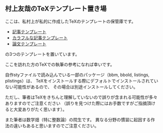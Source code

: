 ## 村上友哉のTeXテンプレート置き場

ここは、私村上が私的に作成したTeXのテンプレートの保管庫です。
* [記事テンプレート](https://github.com/YuyaMurakamiMath/My_TeX_template/blob/main/%E8%A8%98%E4%BA%8B%E3%83%86%E3%83%B3%E3%83%97%E3%83%AC%E3%83%BC%E3%83%88.pdf)
* [カラフルな記事テンプレート](https://github.com/YuyaMurakamiMath/My_TeX_template/blob/main/%E3%82%AB%E3%83%A9%E3%83%95%E3%83%AB%E3%81%AA%E8%A8%98%E4%BA%8B%E3%83%86%E3%83%B3%E3%83%97%E3%83%AC%E3%83%BC%E3%83%88.pdf)
* [論文テンプレート](https://github.com/YuyaMurakamiMath/My_TeX_template/blob/main/%E8%AB%96%E6%96%87%E3%83%86%E3%83%B3%E3%83%97%E3%83%AC%E3%83%BC%E3%83%88.pdf)

の3つのテンプレートを置いています。

ここを訪れた方のTeXでの執筆の参考になれば幸いです。

自作styファイルで読み込んでいる一部のパッケージ（bbm, bbold, listings, plistings）は、 TeXをインストールする際にデフォルトでインストールされていない可能性があるので、 その場合は別途インストールしてください。

ただし、筆者はTeXをきちんと理解していないので誤りが含まれる可能性が多々ありますのでご注意ください
（誤りを見つけた際にはお手数ですがご指摘頂けると大変ありがたく思います）。

また筆者は数学畑（特に整数論）の院生です。 異なる分野の慣習に起因する作法の違いもあると思いますのでご注意ください。
